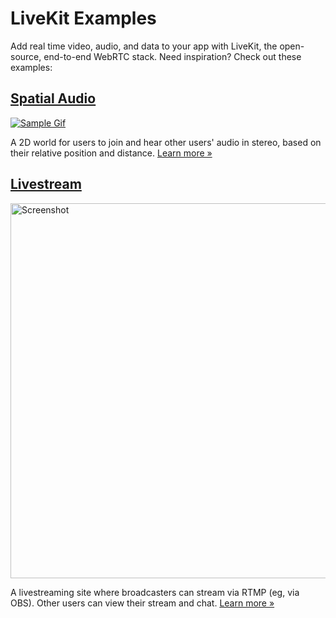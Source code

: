 # LiveKit Examples

Add real time video, audio, and data to your app with LiveKit, the open-source, end-to-end WebRTC stack. Need inspiration? Check out these examples:

## [Spatial Audio](https://github.com/livekit-examples/spatial-audio)

[![Sample Gif](https://user-images.githubusercontent.com/8453967/221318613-861215da-1d71-492e-979f-dc7f18cb5c7f.gif)](https://github.com/livekit-examples/spatial-audio)

A 2D world for users to join and hear other users' audio in stereo, based on their relative position and distance. [Learn more »](https://github.com/livekit-examples/spatial-audio)

## [Livestream](https://github.com/livekit-examples/livestream)

[<img width="600" alt="Screenshot" src="https://user-images.githubusercontent.com/304392/218794329-94641d24-461b-4c3d-b33e-0d2b3ef8fcc1.png" />](https://github.com/livekit-examples/livestream)

A livestreaming site where broadcasters can stream via RTMP (eg, via OBS). Other users can view their stream and chat. [Learn more »](https://github.com/livekit-examples/livestream)
